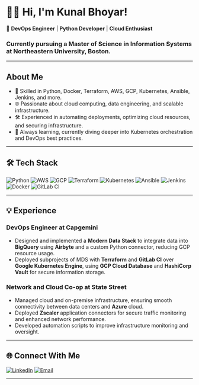 # 👨‍💻 Hi, I'm Kunal Bhoyar!

🚀 **DevOps Engineer** | **Python Developer** | **Cloud Enthusiast**

### Currently pursuing a Master of Science in Information Systems at Northeastern University, Boston.

---

## **About Me**

- 🔧 Skilled in Python, Docker, Terraform, AWS, GCP, Kubernetes, Ansible, Jenkins, and more.
- 🌐 Passionate about cloud computing, data engineering, and scalable infrastructure.
- 🛠️ Experienced in automating deployments, optimizing cloud resources, and securing infrastructure.
- 💼 Always learning, currently diving deeper into Kubernetes orchestration and DevOps best practices.

---

## 🛠 **Tech Stack**
![Python](https://img.shields.io/badge/Python-3776AB?style=for-the-badge&logo=python&logoColor=white)
![AWS](https://img.shields.io/badge/AWS-FF9900?style=for-the-badge&logo=amazonaws&logoColor=white)
![GCP](https://img.shields.io/badge/GCP-4285F4?style=for-the-badge&logo=googlecloud&logoColor=white)
![Terraform](https://img.shields.io/badge/Terraform-623CE4?style=for-the-badge&logo=terraform&logoColor=white)
![Kubernetes](https://img.shields.io/badge/Kubernetes-326CE5?style=for-the-badge&logo=kubernetes&logoColor=white)
![Ansible](https://img.shields.io/badge/Ansible-EE0000?style=for-the-badge&logo=ansible&logoColor=white)
![Jenkins](https://img.shields.io/badge/Jenkins-D24939?style=for-the-badge&logo=jenkins&logoColor=white)
![Docker](https://img.shields.io/badge/Docker-2496ED?style=for-the-badge&logo=docker&logoColor=white)
![GitLab CI](https://img.shields.io/badge/GitLab%20CI-FC6D26?style=for-the-badge&logo=gitlab&logoColor=white)

---

## 💡 **Experience**

### **DevOps Engineer at Capgemini**
- Designed and implemented a **Modern Data Stack** to integrate data into **BigQuery** using **Airbyte** and a custom Python connector, reducing GCP resource usage.
- Deployed subprojects of MDS with **Terraform** and **GitLab CI** over **Google Kubernetes Engine**, using **GCP Cloud Database** and **HashiCorp Vault** for secure information storage.

### **Network and Cloud Co-op at State Street**
- Managed cloud and on-premise infrastructure, ensuring smooth connectivity between data centers and **Azure** cloud.
- Deployed **Zscaler** application connectors for secure traffic monitoring and enhanced network performance.
- Developed automation scripts to improve infrastructure monitoring and oversight.




---

## 🌐 **Connect With Me**
[![LinkedIn](https://img.shields.io/badge/LinkedIn-0077B5?style=for-the-badge&logo=linkedin&logoColor=white)](https://www.linkedin.com/in/kunal-bhoyar-927579163/)
[![Email](https://img.shields.io/badge/Email-D14836?style=for-the-badge&logo=gmail&logoColor=white)](mailto:bhoyar.k@northeastern.edu)

---

